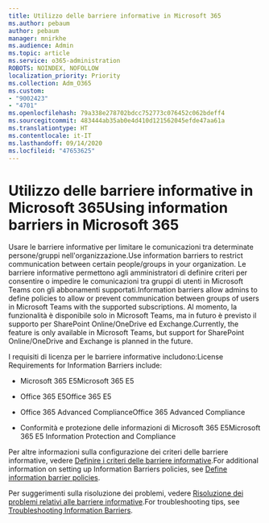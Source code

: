 ```yaml
---
title: Utilizzo delle barriere informative in Microsoft 365
ms.author: pebaum
author: pebaum
manager: mnirkhe
ms.audience: Admin
ms.topic: article
ms.service: o365-administration
ROBOTS: NOINDEX, NOFOLLOW
localization_priority: Priority
ms.collection: Adm_O365
ms.custom:
- "9002423"
- "4701"
ms.openlocfilehash: 79a338e278702bdcc752773c076452c062bdeff4
ms.sourcegitcommit: 483444ab35ab0e4d410d121562045efde47aa61a
ms.translationtype: HT
ms.contentlocale: it-IT
ms.lasthandoff: 09/14/2020
ms.locfileid: "47653625"
---
```

# <a name="using-information-barriers-in-microsoft-365"></a><span data-ttu-id="d299f-102">Utilizzo delle barriere informative in Microsoft 365</span><span class="sxs-lookup"><span data-stu-id="d299f-102">Using information barriers in Microsoft 365</span></span>

<span data-ttu-id="d299f-103">Usare le barriere informative per limitare le comunicazioni tra determinate persone/gruppi nell'organizzazione.</span><span class="sxs-lookup"><span data-stu-id="d299f-103">Use information barriers to restrict communication between certain people/groups in your organization.</span></span> <span data-ttu-id="d299f-104">Le barriere informative permettono agli amministratori di definire criteri per consentire o impedire le comunicazioni tra gruppi di utenti in Microsoft Teams con gli abbonamenti supportati.</span><span class="sxs-lookup"><span data-stu-id="d299f-104">Information barriers allow admins to define policies to allow or prevent communication between groups of users in Microsoft Teams with the supported subscriptions.</span></span>  <span data-ttu-id="d299f-105">Al momento, la funzionalità è disponibile solo in Microsoft Teams, ma in futuro è previsto il supporto per SharePoint Online/OneDrive ed Exchange.</span><span class="sxs-lookup"><span data-stu-id="d299f-105">Currently, the feature is only available in Microsoft Teams, but support for SharePoint Online/OneDrive and Exchange is planned in the future.</span></span>

<span data-ttu-id="d299f-106">I requisiti di licenza per le barriere informative includono:</span><span class="sxs-lookup"><span data-stu-id="d299f-106">License Requirements for Information Barriers include:</span></span>

- <span data-ttu-id="d299f-107">Microsoft 365 E5</span><span class="sxs-lookup"><span data-stu-id="d299f-107">Microsoft 365 E5</span></span>

- <span data-ttu-id="d299f-108">Office 365 E5</span><span class="sxs-lookup"><span data-stu-id="d299f-108">Office 365 E5</span></span>

- <span data-ttu-id="d299f-109">Office 365 Advanced Compliance</span><span class="sxs-lookup"><span data-stu-id="d299f-109">Office 365 Advanced Compliance</span></span>

- <span data-ttu-id="d299f-110">Conformità e protezione delle informazioni di Microsoft 365 E5</span><span class="sxs-lookup"><span data-stu-id="d299f-110">Microsoft 365 E5 Information Protection and Compliance</span></span>

<span data-ttu-id="d299f-111">Per altre informazioni sulla configurazione dei criteri delle barriere informative, vedere [Definire i criteri delle barriere informative](https://docs.microsoft.com/microsoft-365/compliance/information-barriers-policies).</span><span class="sxs-lookup"><span data-stu-id="d299f-111">For additional information on setting up Information Barriers policies, see [Define information barrier policies](https://docs.microsoft.com/microsoft-365/compliance/information-barriers-policies).</span></span>

<span data-ttu-id="d299f-112">Per suggerimenti sulla risoluzione dei problemi, vedere [Risoluzione dei problemi relativi alle barriere informative](https://docs.microsoft.com/microsoft-365/compliance/information-barriers-troubleshooting).</span><span class="sxs-lookup"><span data-stu-id="d299f-112">For troubleshooting tips, see [Troubleshooting Information Barriers](https://docs.microsoft.com/microsoft-365/compliance/information-barriers-troubleshooting).</span></span>
